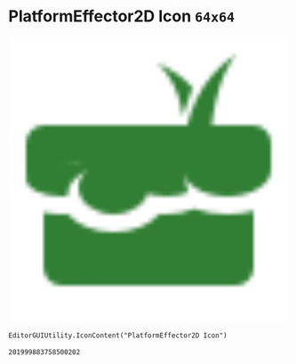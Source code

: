 # PlatformEffector2D Icon `64x64`
<img src="/img/PlatformEffector2D%20Icon.png" width=512 height=512>

``` CSharp
EditorGUIUtility.IconContent("PlatformEffector2D Icon")
```
```
201999883758500202
```
